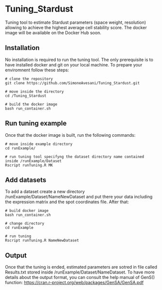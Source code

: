 # Tuning_Stardust

Tuning tool to estimate Stardust parameters (space weight, resolution) allowing to achieve the highest average cell stability score.
The docker image will be available on the Docker Hub soon.

## Installation
No installation is required to run the tuning tool. The only prerequisite is to have installed docker and git on your local machine.
To prepare your enviromnent follow these steps:

```
# clone the repository
git clone https://github.com/SimoneAvesani/Tuning_Stardust.git

# move inside the directory 
cd /Tuning_Stardust

# build the docker image
bash run_container.sh

```
## Run tuning example

Once that the docker image is built, run the following commands:

```
# move inside example directory 
cd runExample/

# run tuning tool specifyng the dataset directory name contained inside /runExample/Dataset
Rscript runTuning.R MK 

```
## Add datasets
To add a dataset create a new directory /runExample/Dataset/NameNewDataset and put there your data including the expression matrix and the spot coordinates file.
After that:

```
# build docker image
bash run_container.sh

# change directory 
cd runExample

# run tuning
Rscript runTuning.R NameNewDataset
```

## Output

Once that the tuning is ended, estimated parameters are sotred in file called Results.txt stored inside /runExample/Dataset/NameDataset.
To have more details about the output format, you can consult the help manual of GenS() function: https://cran.r-project.org/web/packages/GenSA/GenSA.pdf
